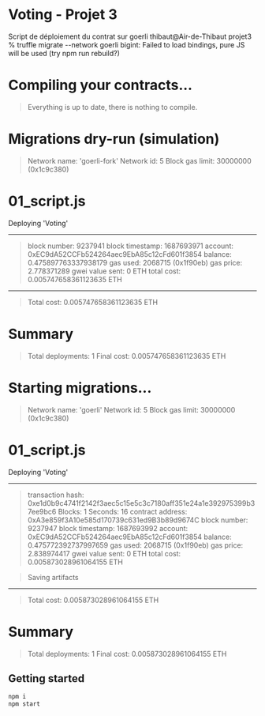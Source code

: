 # Voting - Projet 3

Script de déploiement du contrat sur goerli
thibaut@Air-de-Thibaut projet3 % truffle migrate --network goerli
bigint: Failed to load bindings, pure JS will be used (try npm run rebuild?)

# Compiling your contracts...

> Everything is up to date, there is nothing to compile.

# Migrations dry-run (simulation)

> Network name: 'goerli-fork'
> Network id: 5
> Block gas limit: 30000000 (0x1c9c380)

# 01_script.js

Deploying 'Voting'

---

> block number: 9237941
> block timestamp: 1687693971
> account: 0xEC9dA52CCFb524264aec9EbA85c12cFd601f3854
> balance: 0.475897763337938179
> gas used: 2068715 (0x1f90eb)
> gas price: 2.778371289 gwei
> value sent: 0 ETH
> total cost: 0.005747658361123635 ETH

---

> Total cost: 0.005747658361123635 ETH

# Summary

> Total deployments: 1
> Final cost: 0.005747658361123635 ETH

# Starting migrations...

> Network name: 'goerli'
> Network id: 5
> Block gas limit: 30000000 (0x1c9c380)

# 01_script.js

Deploying 'Voting'

---

> transaction hash: 0xe1d0b9c4741f2142f3aec5c15e5c3c7180aff351e24a1e392975399b37ee9bc6
> Blocks: 1 Seconds: 16
> contract address: 0xA3e859f3A10e585d170739c631ed9B3b89d9674C
> block number: 9237947
> block timestamp: 1687693992
> account: 0xEC9dA52CCFb524264aec9EbA85c12cFd601f3854
> balance: 0.475772392737997659
> gas used: 2068715 (0x1f90eb)
> gas price: 2.838974417 gwei
> value sent: 0 ETH
> total cost: 0.005873028961064155 ETH

> Saving artifacts

---

> Total cost: 0.005873028961064155 ETH

# Summary

> Total deployments: 1
> Final cost: 0.005873028961064155 ETH

## Getting started

```bash
npm i
npm start
```
